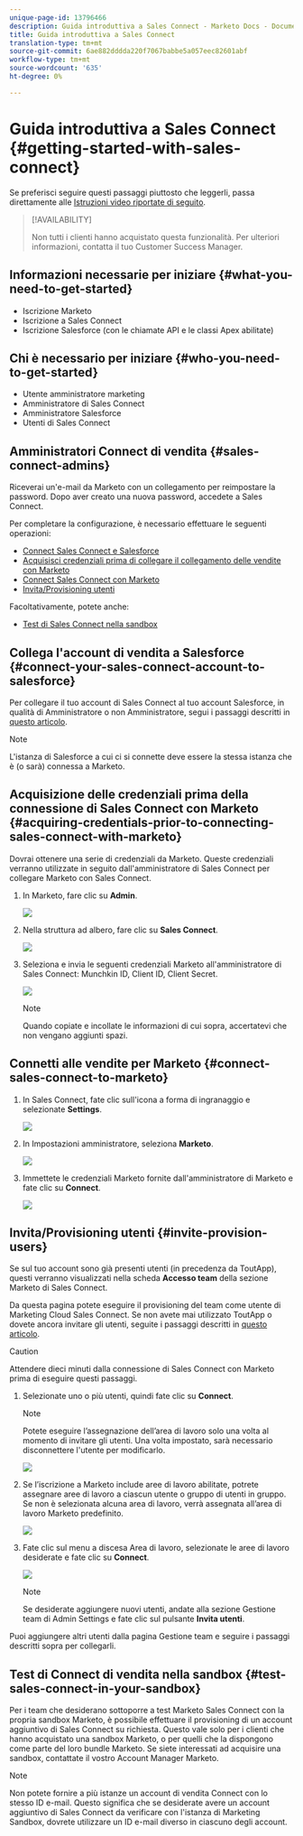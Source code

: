 ```yaml
---
unique-page-id: 13796466
description: Guida introduttiva a Sales Connect - Marketo Docs - Documentazione prodotto
title: Guida introduttiva a Sales Connect
translation-type: tm+mt
source-git-commit: 6ae882dddda220f7067babbe5a057eec82601abf
workflow-type: tm+mt
source-wordcount: '635'
ht-degree: 0%

---
```



# Guida introduttiva a Sales Connect {#getting-started-with-sales-connect}

Se preferisci seguire questi passaggi piuttosto che leggerli, passa direttamente alle [Istruzioni video riportate di seguito](#video).

>[!AVAILABILITY]
>
>Non tutti i clienti hanno acquistato questa funzionalità. Per ulteriori informazioni, contatta il tuo Customer Success Manager.

## Informazioni necessarie per iniziare {#what-you-need-to-get-started}

* Iscrizione Marketo
* Iscrizione a Sales Connect
* Iscrizione Salesforce (con le chiamate API e le classi Apex abilitate)

## Chi è necessario per iniziare {#who-you-need-to-get-started}

* Utente amministratore marketing
* Amministratore di Sales Connect
* Amministratore Salesforce
* Utenti di Sales Connect

## Amministratori Connect di vendita {#sales-connect-admins}

Riceverai un&#39;e-mail da Marketo con un collegamento per reimpostare la password. Dopo aver creato una nuova password, accedete a Sales Connect.

Per completare la configurazione, è necessario effettuare le seguenti operazioni:

* [Connect Sales Connect e Salesforce](#sfdc)
* [Acquisisci credenziali prima di collegare il collegamento delle vendite con Marketo](#acquire)
* [Connect Sales Connect con Marketo](#mkto)
* [Invita/Provisioning utenti](#IPU)

Facoltativamente, potete anche:

* [Test di Sales Connect nella sandbox](#sandbox)

## Collega l&#39;account di vendita a Salesforce {#connect-your-sales-connect-account-to-salesforce}

Per collegare il tuo account di Sales Connect al tuo account Salesforce, in qualità di Amministratore o non Amministratore, segui i passaggi descritti in [questo articolo](https://docs.marketo.com/x/JwDb).

>[!NOTE]
>
>L&#39;istanza di Salesforce a cui ci si connette deve essere la stessa istanza che è (o sarà) connessa a Marketo.

## Acquisizione delle credenziali prima della connessione di Sales Connect con Marketo {#acquiring-credentials-prior-to-connecting-sales-connect-with-marketo}

Dovrai ottenere una serie di credenziali da Marketo. Queste credenziali verranno utilizzate in seguito dall&#39;amministratore di Sales Connect per collegare Marketo con Sales Connect.

1. In Marketo, fare clic su **Admin**.

   ![](assets/one.png)

1. Nella struttura ad albero, fare clic su **Sales Connect**.

   ![](assets/two.png)

1. Seleziona e invia le seguenti credenziali Marketo all&#39;amministratore di Sales Connect: Munchkin ID, Client ID, Client Secret.

   ![](assets/3.jpg)

   >[!NOTE]
   >
   >Quando copiate e incollate le informazioni di cui sopra, accertatevi che non vengano aggiunti spazi.

## Connetti alle vendite per Marketo {#connect-sales-connect-to-marketo}

1. In Sales Connect, fate clic sull&#39;icona a forma di ingranaggio e selezionate **Settings**.

   ![](assets/four.png)

1. In Impostazioni amministratore, seleziona **Marketo**.

   ![](assets/eight.png)

1. Immettete le credenziali Marketo fornite dall&#39;amministratore di Marketo e fate clic su **Connect**.

   ![](assets/credentials.png)

## Invita/Provisioning utenti {#invite-provision-users}

Se sul tuo account sono già presenti utenti (in precedenza da ToutApp), questi verranno visualizzati nella scheda **Accesso team** della sezione Marketo di Sales Connect.

Da questa pagina potete eseguire il provisioning del team come utente di Marketing Cloud Sales Connect. Se non avete mai utilizzato ToutApp o dovete ancora invitare gli utenti, seguite i passaggi descritti in [questo articolo](https://docs.marketo.com/display/TOUT/Invite+Team+Members).

>[!CAUTION]
>
>Attendere dieci minuti dalla connessione di Sales Connect con Marketo prima di eseguire questi passaggi.

1. Selezionate uno o più utenti, quindi fate clic su **Connect**.

   >[!NOTE]
   >
   >Potete eseguire l’assegnazione dell’area di lavoro solo una volta al momento di invitare gli utenti. Una volta impostato, sarà necessario disconnettere l&#39;utente per modificarlo.

   ![](assets/users.png)

1. Se l’iscrizione a Marketo include aree di lavoro abilitate, potrete assegnare aree di lavoro a ciascun utente o gruppo di utenti in gruppo. Se non è selezionata alcuna area di lavoro, verrà assegnata all’area di lavoro Marketo predefinito.

   ![](assets/nine.jpg)

1. Fate clic sul menu a discesa Area di lavoro, selezionate le aree di lavoro desiderate e fate clic su **Connect**.

   ![](assets/ten.png)

   >[!NOTE]
   >
   >Se desiderate aggiungere nuovi utenti, andate alla sezione Gestione team di Admin Settings e fate clic sul pulsante **Invita utenti**.

Puoi aggiungere altri utenti dalla pagina Gestione team e seguire i passaggi descritti sopra per collegarli.

## Test di Connect di vendita nella sandbox {#test-sales-connect-in-your-sandbox}

Per i team che desiderano sottoporre a test Marketo Sales Connect con la propria sandbox Marketo, è possibile effettuare il provisioning di un account aggiuntivo di Sales Connect su richiesta. Questo vale solo per i clienti che hanno acquistato una sandbox Marketo, o per quelli che la dispongono come parte del loro bundle Marketo. Se siete interessati ad acquisire una sandbox, contattate il vostro Account Manager Marketo.

>[!NOTE]
>
>Non potete fornire a più istanze un account di vendita Connect con lo stesso ID e-mail. Questo significa che se desiderate avere un account aggiuntivo di Sales Connect da verificare con l&#39;istanza di Marketing Sandbox, dovrete utilizzare un ID e-mail diverso in ciascuno degli account.
